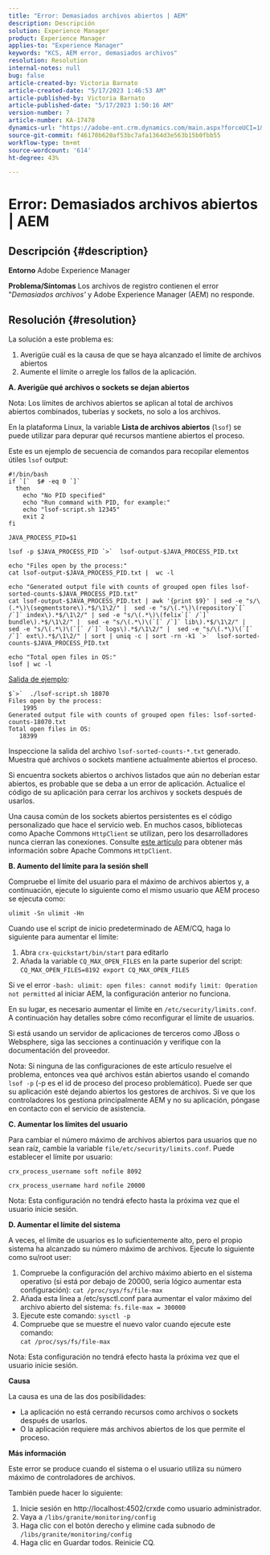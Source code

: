 ```yaml
---
title: "Error: Demasiados archivos abiertos | AEM"
description: Descripción
solution: Experience Manager
product: Experience Manager
applies-to: "Experience Manager"
keywords: "KCS, AEM error, demasiados archivos"
resolution: Resolution
internal-notes: null
bug: false
article-created-by: Victoria Barnato
article-created-date: "5/17/2023 1:46:53 AM"
article-published-by: Victoria Barnato
article-published-date: "5/17/2023 1:50:16 AM"
version-number: 7
article-number: KA-17470
dynamics-url: "https://adobe-ent.crm.dynamics.com/main.aspx?forceUCI=1&pagetype=entityrecord&etn=knowledgearticle&id=286f81b1-54f4-ed11-8848-6045bd006ce9"
source-git-commit: f46170b620af53bc7afa1364d3e563b15b0fbb55
workflow-type: tm+mt
source-wordcount: '614'
ht-degree: 43%

---
```


# Error: Demasiados archivos abiertos | AEM

## Descripción {#description}

<b>Entorno</b>
Adobe Experience Manager


<b>Problema/Síntomas</b>
Los archivos de registro contienen el error &quot;*Demasiados archivos&#39;* y Adobe Experience Manager (AEM) no responde.




## Resolución {#resolution}


La solución a este problema es:

1. Averigüe cuál es la causa de que se haya alcanzado el límite de archivos abiertos
2. Aumente el límite o arregle los fallos de la aplicación.


<b>A. Averigüe qué archivos o sockets se dejan abiertos</b>

Nota: Los límites de archivos abiertos se aplican al total de archivos abiertos combinados, tuberías y sockets, no solo a los archivos.

En la plataforma Linux, la variable <b>Lista de archivos abiertos</b> (`lsof`) se puede utilizar para depurar qué recursos mantiene abiertos el proceso.

Este es un ejemplo de secuencia de comandos para recopilar elementos útiles `lsof` output:


```
#!/bin/bash
if `[`  $# -eq 0 `]` 
  then
    echo "No PID specified"
    echo "Run command with PID, for example:"
    echo "lsof-script.sh 12345"
    exit 2
fi
 
JAVA_PROCESS_PID=$1
 
lsof -p $JAVA_PROCESS_PID `>`  lsof-output-$JAVA_PROCESS_PID.txt
 
echo "Files open by the process:"
cat lsof-output-$JAVA_PROCESS_PID.txt |  wc -l
 
echo "Generated output file with counts of grouped open files lsof-sorted-counts-$JAVA_PROCESS_PID.txt"
cat lsof-output-$JAVA_PROCESS_PID.txt | awk '{print $9}' | sed -e "s/\(.*\)\(segmentstore\).*$/\1\2/" |  sed -e "s/\(.*\)\(repository`[` /`]` index\).*$/\1\2/" | sed -e "s/\(.*\)\(felix`[` /`]` bundle\).*$/\1\2/" |  sed -e "s/\(.*\)\(`[` /`]` lib\).*$/\1\2/" |  sed -e "s/\(.*\)\(`[` /`]` logs\).*$/\1\2/" |  sed -e "s/\(.*\)\(`[` /`]` ext\).*$/\1\2/" | sort | uniq -c | sort -rn -k1 `>`  lsof-sorted-counts-$JAVA_PROCESS_PID.txt
 
echo "Total open files in OS:"
lsof | wc -l
```


<u>Salida de ejemplo</u>:


```
$`>`  ./lsof-script.sh 18070
Files open by the process:
    1995
Generated output file with counts of grouped open files: lsof-sorted-counts-18070.txt
Total open files in OS:
   18399
```


Inspeccione la salida del archivo `lsof-sorted-counts-*.txt` generado.  Muestra qué archivos o sockets mantiene actualmente abiertos el proceso.

Si encuentra sockets abiertos o archivos listados que aún no deberían estar abiertos, es probable que se deba a un error de aplicación. Actualice el código de su aplicación para cerrar los archivos y sockets después de usarlos.

Una causa común de los sockets abiertos persistentes es el código personalizado que hace el servicio web. En muchos casos, bibliotecas como Apache Commons `HttpClient` se utilizan, pero los desarrolladores nunca cierran las conexiones. Consulte [este artículo](https://stackoverflow.com/questions/43454514/proper-usage-of-apache-httpclient-and-when-to-close-it) para obtener más información sobre Apache Commons `HttpClient`.

<b>B. Aumento del límite para la sesión shell</b>

Compruebe el límite del usuario para el máximo de archivos abiertos y, a continuación, ejecute lo siguiente como el mismo usuario que AEM proceso se ejecuta como:

`ulimit -Sn ulimit -Hn`

Cuando use el script de inicio predeterminado de AEM/CQ, haga lo siguiente para aumentar el límite:

1. Abra `crx-quickstart/bin/start` para editarlo
2. Añada la variable `CQ_MAX_OPEN_FILES` en la parte superior del script:  `CQ_MAX_OPEN_FILES=8192 export CQ_MAX_OPEN_FILES`


Si ve el error `-bash: ulimit: open files: cannot modify limit: Operation not permitted` al iniciar AEM, la configuración anterior no funciona.

En su lugar, es necesario aumentar el límite en `/etc/security/limits.conf`. A continuación hay detalles sobre cómo reconfigurar el límite de usuarios.

Si está usando un servidor de aplicaciones de terceros como JBoss o Websphere, siga las secciones a continuación y verifique con la documentación del proveedor.

Nota: Si ninguna de las configuraciones de este artículo resuelve el problema, entonces vea qué archivos están abiertos usando el comando `lsof -p` (-p es el id de proceso del proceso problemático). Puede ser que su aplicación esté dejando abiertos los gestores de archivos. Si ve que los controladores los gestiona principalmente AEM y no su aplicación, póngase en contacto con el servicio de asistencia.

<b>C. Aumentar los límites del usuario</b>

Para cambiar el número máximo de archivos abiertos para usuarios que no sean raíz, cambie la variable `file/etc/security/limits.conf`. Puede establecer el límite por usuario:

`crx_process_username soft nofile 8092`

`crx_process_username hard nofile 20000`

Nota: Esta configuración no tendrá efecto hasta la próxima vez que el usuario inicie sesión.

<b>D. Aumentar el límite del sistema</b>

A veces, el límite de usuarios es lo suficientemente alto, pero el propio sistema ha alcanzado su número máximo de archivos. Ejecute lo siguiente como su/root user:

1. Compruebe la configuración del archivo máximo abierto en el sistema operativo (si está por debajo de 20000, sería lógico aumentar esta configuración): 
   `cat /proc/sys/fs/file-max`
2. Añada esta línea a /etc/sysctl.conf para aumentar el valor máximo del archivo abierto del sistema:
   `fs.file-max = 300000`
3. Ejecute este comando:
   `sysctl -p`
4. Compruebe que se muestre el nuevo valor cuando ejecute este comando:  
   `cat /proc/sys/fs/file-max`


Nota: Esta configuración no tendrá efecto hasta la próxima vez que el usuario inicie sesión.

<b>Causa</b>

La causa es una de las dos posibilidades:

- La aplicación no está cerrando recursos como archivos o sockets después de usarlos.
- O la aplicación requiere más archivos abiertos de los que permite el proceso.


<b>Más información</b>

Este error se produce cuando el sistema o el usuario utiliza su número máximo de controladores de archivos.

También puede hacer lo siguiente:

1. Inicie sesión en http://localhost:4502/crxde como usuario administrador.
2. Vaya a `/libs/granite/monitoring/config`
3. Haga clic con el botón derecho y elimine cada subnodo de `/libs/granite/monitoring/config`
4. Haga clic en Guardar todos. Reinicie CQ.

